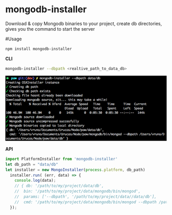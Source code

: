 # mongodb-installer
Download & copy Mongodb binaries to your project, create db directories, gives you the command to start the server

#Usage
```bash
npm install mongodb-installer
```

**CLI**
```bash
mongodb-installer --dbpath <realtive_path_to_data_db>
```
<img src="https://raw.githubusercontent.com/Urucas/mongodb-installer/master/screen.png" />

**API**
```javascript
import PlatformInstaller from 'mongodb-installer'
let db_path = "data/db"
let installer = new MongoInstaller(process.platform, db_path)
  installer.run( (err, data) => {
    console.log(data);
    // { db: '/path/to/my/project/data/db',
    //  bin: '/path/to/my/project/data/mongodb/bin/mongod',
    //  params: ['--dbpath', '/path/to/my/project/data//data/db'],
    //  cmd: '/path/to/my/project/data/mongodb/bin/mongod --dbpath /path/to/my/project/data//data/db' }
  });
```
